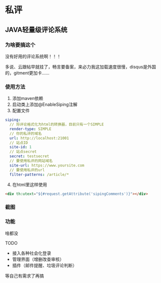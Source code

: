 私评
======
JAVA轻量级评论系统
------


### 为啥要搞这个
没有好用的评论系统啊！！！

多说、云跟帖早就挂了，畅言要备案，来必力我这加载速度很慢，disqus是外国的，gitment更加卡......


### 使用方法
1. 添加maven依赖
2. 启动类上添加@EnableSiping注解
3. 配置文件
```yaml
siping:
  // 将评论格式化为html的转换器，目前只有一个SIMPLE
  render-type: SIMPLE
  // 你的私评的域名
  url: http://localhost:21001
  // 站点ID
  site-id: 1
  // 站点secret
  secret: testsecret
  // 要使用私评的网站域名 
  site-url: https://www.yoursite.com
  // 要使用私评的url
  filter-patterns: /article/*
```
4. 在html里这样使用
```html
<div th:utext="${#request.getAttribute('sipingComments')}"></div>
```

### 截图


### 功能
啥都没



TODO
* 接入各种社会化登录
* 管理界面（增删改查审核）
* 插件（邮件提醒、垃圾评论判断）

等自己有需求了再搞
